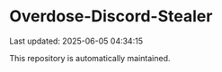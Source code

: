 # Overdose-Discord-Stealer

Last updated: 2025-06-05 04:34:15

This repository is automatically maintained.
